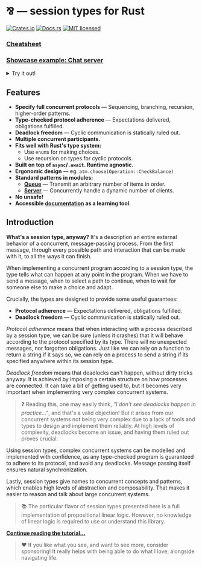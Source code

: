 # ⅋ — session types for Rust

[![Crates.io][crates-badge]][crates-url]
[![Docs.rs][docs-badge]][docs-url]
[![MIT licensed][mit-badge]][mit-url]

[crates-badge]: https://img.shields.io/crates/v/par
[crates-url]: https://crates.io/crates/par
[docs-badge]: https://img.shields.io/docsrs/par
[docs-url]: https://docs.rs/par/latest/par
[mit-badge]: https://img.shields.io/badge/license-MIT-blue.svg
[mit-url]: https://github.com/faiface/par/blob/main/LICENSE

[cheatsheet-url]: https://github.com/faiface/par/blob/main/CHEATSHEET.md
[chat-example-url]: https://github.com/faiface/par/blob/main/examples/chat.rs

### [Cheatsheet][cheatsheet-url]

### [Showcase example: Chat server][chat-example-url]

<details>
<summary>Try it out!</summary>

This example is a simple single-room chat server that operates via WebSocket. After
cloning the repository, run it with:

```plain
> cargo run --example chat
Listening on: 127.0.0.1:3000
```

Use any WebSocket client to connect to it. For example, I like to use [Postman](https://www.postman.com).

Right after connecting, you should get a message:

```plain
> What's your name?
```

Respond with your nickname and you're in the room. Make multiple connections and chat away!

| Alice | Bob |
| --- | --- |
| `> What's your name?` |  |
| **`alice`** |  |
| `> alice joined` |  |
|  | `> What's your name?` |
|  | **`bob`** |
| `> bob joined` | `> bob joined` |
| **`hey bob!`** |  |
| `alice> hey bob!` | `alice> hey bob!` |
|  | **`hey alice! how are you doing?`** |
| `bob> hey alice! how are you doing?` | `bob> hey alice! how are you doing?` |
| **`good! session types are cool ;)`** |  |
| `alice> good! session types are cool ;)` | `alice> good! session types are cool ;)` |
</details>

## Features

- **Specify full concurrent protocols** — Sequencing, branching, recursion, higher-order patterns.
- **Type-checked protocol adherence** — Expectations delivered, obligations fulfilled.
- **Deadlock freedom** — Cyclic communication is statically ruled out.
- **Multiple concurrent participants.**
- **Fits well with Rust's type system:**
  - Use `enum`s for making choices.
  - Use recursion on types for cyclic protocols.
- **Built on top of `async`/`.await`. Runtime agnostic.**
- **Ergonomic design** — eg. `atm.choose(Operation::CheckBalance)`
- **Standard patterns in modules:**
  - [**Queue**](https://docs.rs/par/latest/par/queue/index.html) — Transmit an arbitrary number of items in order.
  - [**Server**](https://docs.rs/par/latest/par/server/index.html) — Concurrently handle a dynamic number of clients.
- **No unsafe!**
- **Accessible [documentation][docs-url] as a learning tool.**

## Introduction

**What's a session type, anyway?** It's a description an entire external behavior
of a concurrent, message-passing process. From the first message, through every
possible path and interaction that can be made with it, to all the ways it can
finish.

When implementing a concurrent program according to a session type, the type tells
what can happen at any point in the program. When we have to send a message, when to
select a path to continue, when to wait for someone else to make a choice and adapt.

Crucially, the types are designed to provide some useful guarantees:

- **Protocol adherence** — Expectations delivered, obligations fulfilled.
- **Deadlock freedom** — Cyclic communication is statically ruled out.

_Protocol adherence_ means that when interacting with a process described by a session
type, we can be sure (unless it crashes) that it will behave according to the protocol
specified by its type. There will no unexpected messages, nor forgotten obligations.
Just like we can rely on a function to return a string if it says so, we can rely on
a process to send a string if its specified anywhere within its session type.

_Deadlock freedom_ means that deadlocks can't happen, without dirty tricks anyway. It is
achieved by imposing a certain structure on how processes are connected. It can take
a bit of getting used to, but it becomes very important when implementing very complex
concurrent systems.

> ❓ Reading this, one may easily think, _"I don't see deadlocks happen in practice..."_,
and that's a valid objection! But it arises from our concurrent systems not being very
complex due to a lack of tools and types to design and implement them reliably.
At high levels of complexity, deadlocks become an issue, and having them ruled out
proves crucial.

Using session types, complex concurrent systems can be modelled and implemented with confidence,
as any type-checked program is guaranteed to adhere to its protocol, and avoid any deadlocks.
Message passing itself ensures natural synchronization.

Lastly, session types give names to concurrent concepts and patterns, which
enables high levels of abstraction and composability. That makes it easier to
reason and talk about large concurrent systems.

> 📚 The particular flavor of session types presented here is a full implementation
of propositional linear logic. However, no knowledge of linear logic is required to use
or understand this library.

[**Continue reading the tutorial...**][docs-url]

> ❤️ If you like what you see, and want to see more, consider sponsoring! It really helps with being able
to do what I love, alongside navigating life.
